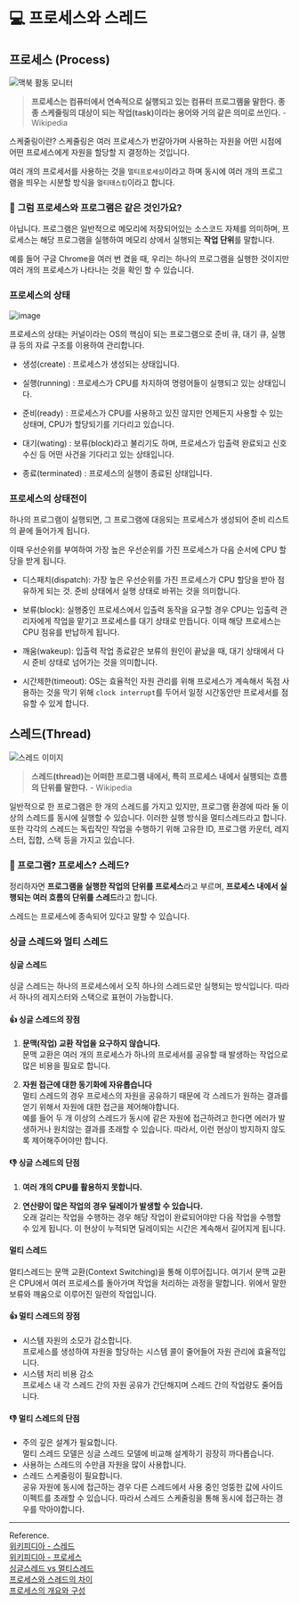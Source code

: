 # 💻 프로세스와 스레드
## 프로세스 (Process)
![맥북 활동 모니터](https://velog.velcdn.com/images/heojeong_/post/d8fe617a-daf3-48b2-ab06-8737a3078a48/image.png)
> **프로세스는 컴퓨터에서 연속적으로 실행되고 있는 컴퓨터 프로그램을 말한다. 종종 스케줄링의 대상이 되는 작업(task)이라는 용어와 거의 같은 의미로 쓰인다.** -Wikipedia

스케줄링이란? 스케줄링은 여러 프로세스가 번갈아가며 사용하는 자원을 어떤 시점에 어떤 프로세스에게 자원을 할당할 지 결정하는 것입니다.

여러 개의 프로세서를 사용하는 것을 `멀티프로세싱`이라고 하며 동시에 여러 개의 프로그램을 띄우는 시분할 방식을 `멀티태스킹`이라고 합니다.

### 🤔 **그럼 프로세스와 프로그램은 같은 것인가요?**
아닙니다. 프로그램은 일반적으로 메모리에 저장되어있는 소스코드 자체를 의미하며, 프로세스는 해당 프로그램을 실행하여 메모리 상에서 실행되는 **작업 단위**를 말합니다. 

예를 들어 구글 Chrome을 여러 번 켰을 때, 우리는 하나의 프로그램을 실행한 것이지만 여러 개의 프로세스가 나타나는 것을 확인 할 수 있습니다.

### 프로세스의 상태
![image](https://user-images.githubusercontent.com/58350169/196171198-0178cfda-c255-4d81-998b-bbd151ca6980.png)


프로세스의 상태는 커널이라는 OS의 핵심이 되는 프로그램으로 준비 큐, 대기 큐, 실행 큐 등의 자료 구조를 이용하여 관리합니다.

- 생성(create) : 프로세스가 생성되는 상태입니다.

- 실행(running) : 프로세스가 CPU를 차지하여 명령어들이 실행되고 있는 상태입니다.
- 준비(ready) : 프로세스가 CPU를 사용하고 있진 않지만 언제든지 사용할 수 있는 상태며, CPU가 할당되기를 기다리고 있습니다.
- 대기(wating) : 보류(block)라고 불리기도 하며, 프로세스가 입출력 완료되고 신호 수신 등 어떤 사건을 기다리고 있는 상태입니다.
- 종료(terminated) : 프로세스의 실행이 종료된 상태입니다.

### 프로세스의 상태전이
하나의 프로그램이 실행되면, 그 프로그램에 대응되는 프로세스가 생성되어 준비 리스트의 끝에 들어가게 됩니다. 

이때 우선순위를 부여하여 가장 높은 우선순위를 가진 프로세스가 다음 순서에 CPU 할당을 받게 됩니다.

- 디스패치(dispatch):
가장 높은 우선순위를 가진 프로세스가 CPU 할당을 받아 점유하게 되는 것. 준비 상태에서 실행 상태로 바뀌는 것을 의미합니다.

- 보류(block):
실행중인 프로세스에서 입출력 동작을 요구할 경우 CPU는 입출력 관리자에게 작업을 맡기고 프로세스를 대기 상태로 만듭니다. 이때 해당 프로세스는 CPU 점유를 반납하게 됩니다.

- 깨움(wakeup):
입출력 작업 종료같은 보류의 원인이 끝났을 때, 대기 상태에서 다시 준비 상태로 넘어가는 것을 의미합니다.

- 시간제한(timeout):
OS는 효율적인 자원 관리를 위해 프로세스가 계속해서 독점 사용하는 것을 막기 위해 `clock interrupt`를 두어서 일정 시간동안만 프로세서를 점유할 수 있게 합니다.

## 스레드(Thread)

![스레드 이미지](https://velog.velcdn.com/images/heojeong_/post/efcfd103-e76b-49c0-a145-7325d170e155/image.png)

> **스레드(thread)는 어떠한 프로그램 내에서, 특히 프로세스 내에서 실행되는 흐름의 단위를 말한다.** - Wikipedia

일반적으로 한 프로그램은 한 개의 스레드를 가지고 있지만, 프로그램 환경에 따라 둘 이상의 스레드를 동시에 실행할 수 있습니다. 이러한 실행 방식을 멀티스레드라고 합니다. 
또한 각각의 스레드는 독립작인 작업을 수행하기 위해 고유한 ID, 프로그램 카운터, 레지스터, 집합, 스택 등을 가지고 있습니다.

### 🤔 프로그램? 프로세스? 스레드?
정리하자면 **프로그램을 실행한 작업의 단위를 프로세스**라고 부르며, **프로세스 내에서 실행되는 여러 흐름의 단위를 스레드**라고 합니다.

스레드는 프로세스에 종속되어 있다고 말할 수 있습니다.

### 싱글 스레드와 멀티 스레드

#### 싱글 스레드
싱글 스레드는 하나의 프로세스에서 오직 하나의 스레드로만 실행되는 방식입니다. 따라서 하나의 레지스터와 스택으로 표현이 가능합니다.
#### 👍 싱글 스레드의 장점 
1. **문맥(작업) 교환 작업을 요구하지 않습니다.** <br>
문맥 교환은 여러 개의 프로세스가 하나의 프로세서를 공유할 때 발생하는 작업으로 많은 비용을 필요로 합니다.

2. **자원 접근에 대한 동기화에 자유롭습니다** <br>
멀티 스레드의 경우 프로세스의 자원을 공유하기 때문에 각 스레드가 원하는 결과를 얻기 위해서 자원에 대한 접근을 제어해야합니다.<br>
예를 들어 두 개 이상의 스레드가 동시에 같은 자원에 접근하려고 한다면 에러가 발생하거나 원치않는 결과를 초래할 수 있습니다. 따라서, 이런 현상이 방지하지 않도록 제어해주어야만 합니다.

#### 👎 싱글 스레드의 단점
1. **여러 개의 CPU를 활용하지 못합니다.**

2. **연산량이 많은 작업의 경우 딜레이가 발생할 수 있습니다.** <br>
오래 걸리는 작업을 수행하는 경우 해당 작업이 완료되어야만 다음 작업을 수행할 수 있게 됩니다. 이 현상이 누적되면 딜레이되는 시간은 계속해서 길어지게 됩니다.

#### 멀티 스레드
멀티스레드는 문맥 교환(Context Switching)을 통해 이루어집니다. 여기서 문맥 교환은 CPU에서 여러 프로세스를 돌아가며 작업을 처리하는 과정을 말합니다. 위에서 말한 보류와 깨움으로 이루어진 일련의 작업입니다.

#### 👍 **멀티 스레드의 장점** <br>
- 시스템 자원의 소모가 감소합니다. <br>
프로세스를 생성하여 자원을 할당하는 시스템 콜이 줄어들어 자원 관리에 효율적입니다.
- 시스템 처리 비용 감소 <br>
프로세스 내 각 스레드 간의 자원 공유가 간단해지며 스레드 간의 작업량도 줄어듭니다.

#### 👎 **멀티 스레드의 단점** <br>
- 주의 깊은 설계가 필요합니다. <br>
멀티 스레드 모델은 싱글 스레드 모델에 비교해 설계하기 굉장히 까다롭습니다. 
- 사용하는 스레드의 수만큼 자원을 많이 사용합니다. <br>
- 스레드 스케줄링이 필요합니다. <br>
공유 자원에 동시에 접근하는 경우 다른 스레드에서 사용 중인 엉뚱한 값에 사이드 이펙트를 초래할 수 있습니다. 따라서 스레드 스케줄링을 통해 동시에 접근하는 경우를 막아야합니다.
---
Reference. <br>
[위키피디아 - 스레드](https://ko.wikipedia.org/wiki/%EC%8A%A4%EB%A0%88%EB%93%9C_(%EC%BB%B4%ED%93%A8%ED%8C%85)) <br>
[위키피디아 - 프로세스](https://ko.wikipedia.org/wiki/%ED%94%84%EB%A1%9C%EC%84%B8%EC%8A%A4) <br>
[싱글스레드 vs 멀티스레드](https://velog.io/@gil0127/%EC%8B%B1%EA%B8%80%EC%8A%A4%EB%A0%88%EB%93%9CSingle-thread-vs-%EB%A9%80%ED%8B%B0%EC%8A%A4%EB%A0%88%EB%93%9C-Multi-thread-t5gv4udj) <br>
[프로세스와 스레드의 차이](https://gmlwjd9405.github.io/2018/09/14/process-vs-thread.html) <br>
[프로세스의 개요와 구성](https://hyuntaekhong.github.io/blog/OperatingSystem02/)
